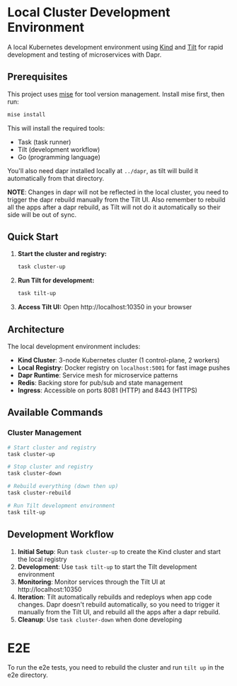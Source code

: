 # Local Cluster Development Environment

A local Kubernetes development environment using [Kind](https://kind.sigs.k8s.io/) and [Tilt](https://tilt.dev/) for rapid development and testing of microservices with Dapr.

## Prerequisites

This project uses [mise](https://mise.jdx.dev/) for tool version management. Install mise first, then run:

```bash
mise install
```

This will install the required tools:
- Task (task runner)
- Tilt (development workflow)
- Go (programming language)

You'll also need dapr installed locally at `../dapr`, as tilt will build it automatically from that directory.

**NOTE**: Changes in dapr will not be reflected in the local cluster, you need to trigger the dapr rebuild manually from the Tilt UI. Also remember to rebuild all the apps after a dapr rebuild, as Tilt will not do it automatically so their side will be out of sync.

## Quick Start

1. **Start the cluster and registry:**
   ```bash
   task cluster-up
   ```

2. **Run Tilt for development:**
   ```bash
   task tilt-up
   ```

3. **Access Tilt UI:**
   Open http://localhost:10350 in your browser

## Architecture

The local development environment includes:

- **Kind Cluster**: 3-node Kubernetes cluster (1 control-plane, 2 workers)
- **Local Registry**: Docker registry on `localhost:5001` for fast image pushes
- **Dapr Runtime**: Service mesh for microservice patterns
- **Redis**: Backing store for pub/sub and state management
- **Ingress**: Accessible on ports 8081 (HTTP) and 8443 (HTTPS)

## Available Commands

### Cluster Management

```bash
# Start cluster and registry
task cluster-up

# Stop cluster and registry
task cluster-down

# Rebuild everything (down then up)
task cluster-rebuild

# Run Tilt development environment
task tilt-up
```

## Development Workflow

1. **Initial Setup**: Run `task cluster-up` to create the Kind cluster and start the local registry
2. **Development**: Use `task tilt-up` to start the Tilt development environment
3. **Monitoring**: Monitor services through the Tilt UI at http://localhost:10350
4. **Iteration**: Tilt automatically rebuilds and redeploys when app code changes. Dapr doesn't rebuild automatically, so you need to trigger it manually from the Tilt UI, and rebuild all the apps after a dapr rebuild.
5. **Cleanup**: Use `task cluster-down` when done developing

# E2E

To run the e2e tests, you need to rebuild the cluster and run `tilt up` in the e2e directory.
